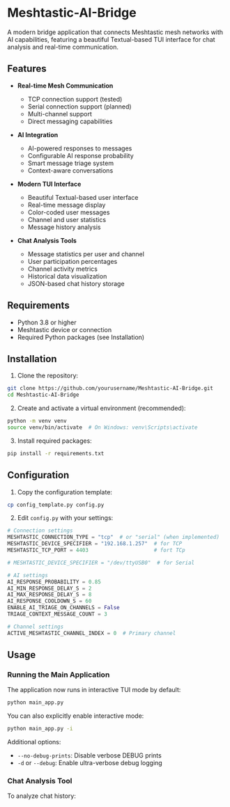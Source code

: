# Meshtastic-AI-Bridge

A modern bridge application that connects Meshtastic mesh networks with AI capabilities, featuring a beautiful Textual-based TUI interface for chat analysis and real-time communication.

## Features

- **Real-time Mesh Communication**
  - TCP connection support (tested)
  - Serial connection support (planned)
  - Multi-channel support
  - Direct messaging capabilities

- **AI Integration**
  - AI-powered responses to messages
  - Configurable AI response probability
  - Smart message triage system
  - Context-aware conversations

- **Modern TUI Interface**
  - Beautiful Textual-based user interface
  - Real-time message display
  - Color-coded user messages
  - Channel and user statistics
  - Message history analysis

- **Chat Analysis Tools**
  - Message statistics per user and channel
  - User participation percentages
  - Channel activity metrics
  - Historical data visualization
  - JSON-based chat history storage

## Requirements

- Python 3.8 or higher
- Meshtastic device or connection
- Required Python packages (see Installation)

## Installation

1. Clone the repository:
```bash
git clone https://github.com/yourusername/Meshtastic-AI-Bridge.git
cd Meshtastic-AI-Bridge
```

2. Create and activate a virtual environment (recommended):
```bash
python -m venv venv
source venv/bin/activate  # On Windows: venv\Scripts\activate
```

3. Install required packages:
```bash
pip install -r requirements.txt
```

## Configuration

1. Copy the configuration template:
```bash
cp config_template.py config.py
```

2. Edit `config.py` with your settings:
```python
# Connection settings
MESHTASTIC_CONNECTION_TYPE = "tcp"  # or "serial" (when implemented)
MESHTASTIC_DEVICE_SPECIFIER = "192.168.1.257"  # for TCP
MESHTASTIC_TCP_PORT = 4403                     # fort TCp

# MESHTASTIC_DEVICE_SPECIFIER = "/dev/ttyUSB0"  # for Serial

# AI settings
AI_RESPONSE_PROBABILITY = 0.85
AI_MIN_RESPONSE_DELAY_S = 2
AI_MAX_RESPONSE_DELAY_S = 8
AI_RESPONSE_COOLDOWN_S = 60
ENABLE_AI_TRIAGE_ON_CHANNELS = False
TRIAGE_CONTEXT_MESSAGE_COUNT = 3

# Channel settings
ACTIVE_MESHTASTIC_CHANNEL_INDEX = 0  # Primary channel
```

## Usage

### Running the Main Application

The application now runs in interactive TUI mode by default:

```bash
python main_app.py
```

You can also explicitly enable interactive mode:
```bash
python main_app.py -i
```

Additional options:
- `--no-debug-prints`: Disable verbose DEBUG prints
- `-d` or `--debug`: Enable ultra-verbose debug logging

### Chat Analysis Tool

To analyze chat history:
```